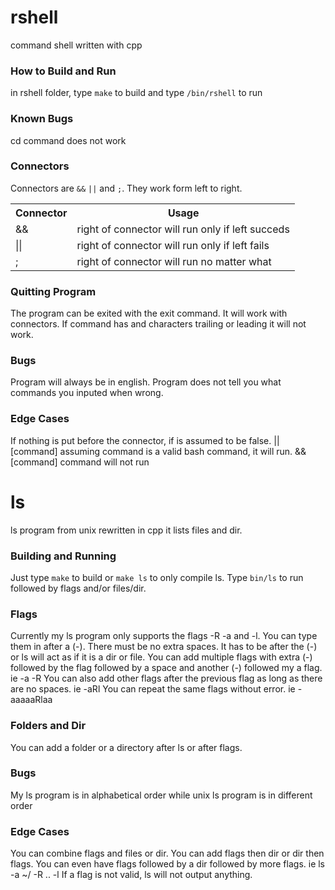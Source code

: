 # rshell
command shell written with cpp

### How to Build and Run
in rshell folder, type `make` to build and type `/bin/rshell` to run 

### Known Bugs
cd command does not work 

### Connectors 
Connectors are `&&` `||` and `;`.
They work form left to right.
<table>
	<tr>
    		<th>Connector</th>
	    	<th>Usage</th>
	</tr>
	<tr>
		<td>&&</td>
		<td>right of connector will run only if left succeds</td>
	</tr>
	</tr>
		<td>||</td>
		<td>right of connector will run only if left fails</td>
	</tr>
	<tr>
		<td>;</td>
		<td>right of connector will run no matter what</td>
	</tr>
</table>

### Quitting Program 
The program can be exited with the exit command.
It will work with connectors. 
If command has and characters trailing or leading it will not work. 

### Bugs
Program will always be in english.
Program does not tell you what commands you inputed when wrong.

### Edge Cases
If nothing is put before the connector, if is assumed to be false.
|| [command] assuming command is a valid bash command, it will run. 
&& [command] command will not run 

# ls
ls program from unix rewritten in cpp it lists files and dir.

### Building and Running
Just type `make` to build or `make ls` to only compile ls.
Type `bin/ls` to run followed by flags and/or files/dir.

### Flags
Currently my ls program only supports the flags -R -a and -l.
You can type them in after a (-).
There must be no extra spaces.
It has to be after the (-) or ls will act as if it is a dir or file.
You can add multiple flags with extra (-) followed by the flag followed by a space and another (-) followed my a flag.
ie -a -R
You can also add other flags after the previous flag as long as there are no spaces.
ie -aRl
You can repeat the same flags without error. 
ie -aaaaaRlaa

### Folders and Dir
You can add a folder or a directory after ls or after flags.

### Bugs
My ls program is in alphabetical order while unix ls program is in different order

### Edge Cases
You can combine flags and files or dir. 
You can add flags then dir or dir then flags. 
You can even have flags followed by a dir followed by more flags.
ie ls -a ~/ -R .. -l
If a flag is not valid, ls will not output anything.
